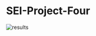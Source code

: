 # SEI-Project-Four

![results](https://user-images.githubusercontent.com/78035012/117842376-c6bb1800-b275-11eb-841b-d867e324fa7f.gif)
